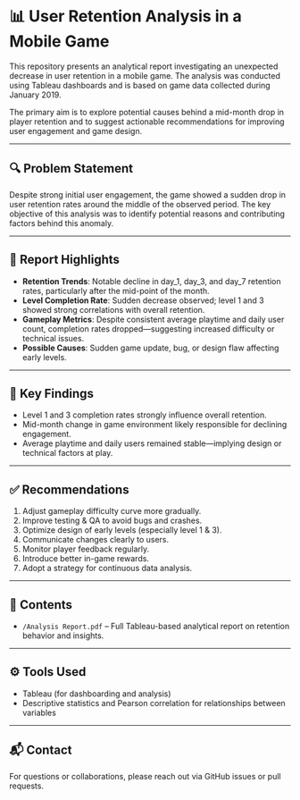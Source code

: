 # 📊 User Retention Analysis in a Mobile Game

This repository presents an analytical report investigating an unexpected decrease in user retention in a mobile game. The analysis was conducted using Tableau dashboards and is based on game data collected during January 2019.

The primary aim is to explore potential causes behind a mid-month drop in player retention and to suggest actionable recommendations for improving user engagement and game design.

---

## 🔍 Problem Statement

Despite strong initial user engagement, the game showed a sudden drop in user retention rates around the middle of the observed period. The key objective of this analysis was to identify potential reasons and contributing factors behind this anomaly.

---

## 📄 Report Highlights

- **Retention Trends**: Notable decline in day_1, day_3, and day_7 retention rates, particularly after the mid-point of the month.
- **Level Completion Rate**: Sudden decrease observed; level 1 and 3 showed strong correlations with overall retention.
- **Gameplay Metrics**: Despite consistent average playtime and daily user count, completion rates dropped—suggesting increased difficulty or technical issues.
- **Possible Causes**: Sudden game update, bug, or design flaw affecting early levels.

---

## 🧪 Key Findings

- Level 1 and 3 completion rates strongly influence overall retention.
- Mid-month change in game environment likely responsible for declining engagement.
- Average playtime and daily users remained stable—implying design or technical factors at play.

---

## ✅ Recommendations

1. Adjust gameplay difficulty curve more gradually.
2. Improve testing & QA to avoid bugs and crashes.
3. Optimize design of early levels (especially level 1 & 3).
4. Communicate changes clearly to users.
5. Monitor player feedback regularly.
6. Introduce better in-game rewards.
7. Adopt a strategy for continuous data analysis.

---

## 📁 Contents

- `/Analysis Report.pdf` – Full Tableau-based analytical report on retention behavior and insights.

---

## ⚙️ Tools Used

- Tableau (for dashboarding and analysis)
- Descriptive statistics and Pearson correlation for relationships between variables

---

## 📬 Contact

For questions or collaborations, please reach out via GitHub issues or pull requests.


